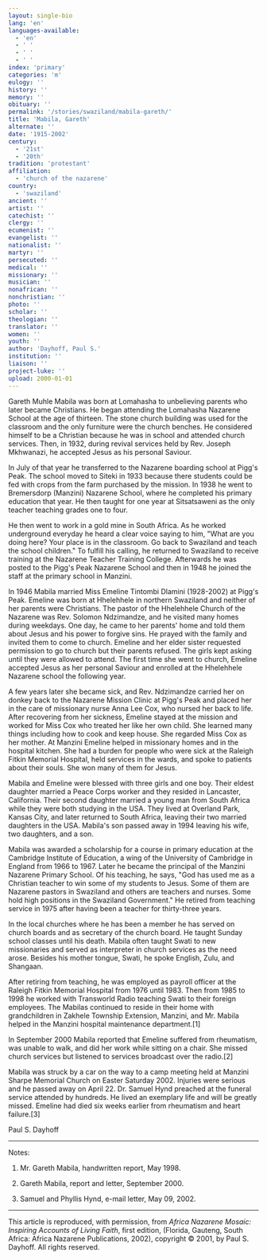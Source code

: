 ```yaml
---
layout: single-bio
lang: 'en'
languages-available:
  - 'en'
  - ' '
  - ' '
  - ' '
index: 'primary'
categories: 'm'
eulogy: ''
history: ''
memory: ''
obituary: ''
permalink: '/stories/swaziland/mabila-gareth/'
title: 'Mabila, Gareth'
alternate: ''
date: '1915-2002'
century:
  - '21st'
  - '20th'
tradition: 'protestant'
affiliation:
  - 'church of the nazarene'
country:
  - 'swaziland'
ancient: ''
artist: ''
catechist: ''
clergy: ''
ecumenist: ''
evangelist: ''
nationalist: ''
martyr: ''
persecuted: ''
medical: ''
missionary: ''
musician: ''
nonafrican: ''
nonchristian: ''
photo: ''
scholar: ''
theologian: ''
translator: ''
women: ''
youth: ''
author: 'Dayhoff, Paul S.'
institution: ''
liaison: ''
project-luke: ''
upload: 2000-01-01
---
```



Gareth Muhle Mabila was born at Lomahasha to unbelieving parents who later became Christians.  He began attending the Lomahasha Nazarene School at the age of thirteen.  The stone church building was used for the classroom and the only furniture were the church benches.  He considered himself to be a Christian because he was in school and attended church services.  Then, in 1932, during revival services held by Rev. Joseph Mkhwanazi, he accepted Jesus as his personal Saviour.

In July of that year he transferred to the Nazarene boarding school at Pigg's Peak.  The school moved to Siteki in 1933 because there students could be fed with crops from the farm purchased by the mission.  In 1938 he went to Bremersdorp  (Manzini) Nazarene School, where he completed his primary education that year.  He then taught for one year at Sitsatsaweni as the only teacher teaching grades one to four.

He then went to work in a gold mine in South Africa.  As he worked underground everyday he heard a clear voice saying to him, "What are you doing here?  Your place is in the classroom.  Go back to Swaziland and teach the school children."  To fulfill his calling, he returned to Swaziland to receive training at the Nazarene Teacher Training College.  Afterwards he was posted to the Pigg's Peak Nazarene School and then in 1948 he joined the staff at the primary school in Manzini.

In 1946 Mabila married Miss Emeline Tintombi Dlamini (1928-2002) at Pigg's Peak.  Emeline was born at Hhelehhele in northern Swaziland and neither of her parents were Christians.  The pastor  of the Hhelehhele Church of the Nazarene was Rev. Solomon Ndzimandze, and he visited many homes during weekdays.  One day, he came to her parents' home and told them about Jesus and his power to forgive sins.  He prayed with the family and invited them to come to church.  Emeline and her elder sister requested permission to go to church but their parents refused.  The girls kept asking until they were allowed to attend.  The first time she went to church, Emeline accepted Jesus as her personal Saviour and enrolled at the Hhelehhele Nazarene school the following year.

A few years later she became sick, and Rev. Ndzimandze carried her on donkey back to the Nazarene Mission Clinic at Pigg's Peak and placed her in the care of missionary nurse Anna Lee Cox, who nursed her back to life.  After recovering from her sickness, Emeline stayed at the mission and worked for Miss Cox who treated her like her own child.  She learned many things including how to cook and keep house.  She regarded Miss Cox as her mother. At Manzini Emeline helped in missionary homes and in the hospital kitchen.  She had a burden for people who were sick at the  Raleigh Fitkin Memorial Hospital, held services in the wards, and spoke to patients about their souls.  She won many of them for Jesus.

Mabila and Emeline were blessed with three girls and one boy.  Their eldest daughter married a Peace Corps worker and they resided in Lancaster, California.  Their second daughter married a young man from South Africa while they were both studying in the USA.  They lived at Overland Park,  Kansas City, and later returned to South Africa, leaving their two married daughters in the USA. Mabila's son passed away in 1994 leaving his wife, two daughters, and a son.

Mabila was awarded a scholarship for a course in primary education at the Cambridge Institute of Education, a wing of the University of Cambridge in England from 1966 to 1967.  Later he became the principal of the Manzini Nazarene Primary School.  Of his teaching, he says, "God has used me as a Christian teacher to win some of my students to Jesus.  Some of them are Nazarene pastors in Swaziland and others are teachers and nurses.  Some hold high positions in the Swaziland Government."  He retired from teaching service in 1975 after having been a teacher for thirty-three years.

In the local churches where he has been a member he has served on church boards and as secretary of the church board.  He taught Sunday school classes until his death.  Mabila often taught Swati to new missionaries and served as interpreter in church services as the need arose.   Besides his mother tongue, Swati, he spoke English, Zulu, and Shangaan.

After retiring from teaching, he was employed as payroll officer at the Raleigh Fitkin Memorial Hospital from 1976 until 1983.  Then from 1985 to 1998 he worked with Transworld Radio teaching Swati to their foreign employees.  The Mabilas continued to reside in their home with grandchildren in Zakhele Township Extension, Manzini, and Mr. Mabila helped in the Manzini hospital maintenance department.[1]

In September 2000 Mabila reported that Emeline  suffered from rheumatism, was unable to walk, and did her work while sitting on a chair.  She missed church services but listened to services broadcast over the radio.[2]

Mabila was struck by a car on the way to a camp meeting held at Manzini Sharpe Memorial Church on Easter Saturday 2002.  Injuries were serious and he passed away on April 22.  Dr. Samuel Hynd preached at the funeral service attended by hundreds.   He lived an exemplary life and will be greatly missed.  Emeline had died six weeks earlier from rheumatism and heart failure.[3]

Paul S. Dayhoff

---

Notes:

1.  Mr. Gareth Mabila, handwritten report, May 1998.

2. Gareth Mabila, report and letter, September 2000.

3. Samuel and Phyllis Hynd, e-mail letter, May 09, 2002.

---

This article is reproduced, with permission, from *Africa Nazarene Mosaic: Inspiring Accounts of Living Faith*, first edition, (Florida, Gauteng, South Africa: Africa Nazarene Publications, 2002), copyright &copy; 2001, by Paul S. Dayhoff.  All rights reserved.